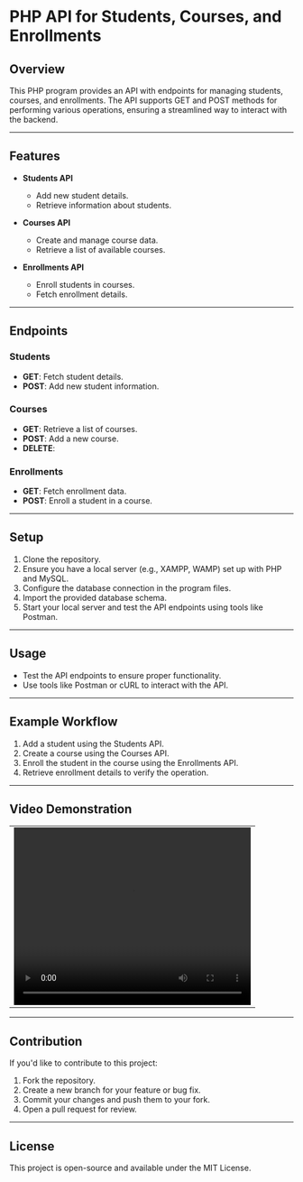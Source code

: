 # PHP API for Students, Courses, and Enrollments

## Overview
This PHP program provides an API with endpoints for managing students, courses, and enrollments. The API supports GET and POST methods for performing various operations, ensuring a streamlined way to interact with the backend.

---

## Features
- **Students API**
  - Add new student details.
  - Retrieve information about students.

- **Courses API**
  - Create and manage course data.
  - Retrieve a list of available courses.

- **Enrollments API**
  - Enroll students in courses.
  - Fetch enrollment details.

---

## Endpoints
### Students
- **GET**: Fetch student details.
- **POST**: Add new student information.

### Courses
- **GET**: Retrieve a list of courses.
- **POST**: Add a new course.
 - **DELETE**: 

### Enrollments
- **GET**: Fetch enrollment data.
- **POST**: Enroll a student in a course.

---

## Setup
1. Clone the repository.
2. Ensure you have a local server (e.g., XAMPP, WAMP) set up with PHP and MySQL.
3. Configure the database connection in the program files.
4. Import the provided database schema.
5. Start your local server and test the API endpoints using tools like Postman.

---

## Usage
- Test the API endpoints to ensure proper functionality.
- Use tools like Postman or cURL to interact with the API.

---

## Example Workflow
1. Add a student using the Students API.
2. Create a course using the Courses API.
3. Enroll the student in the course using the Enrollments API.
4. Retrieve enrollment details to verify the operation.

---

## Video Demonstration

<table align="center">



<tr>
        <td><video src="https://github.com/user-attachments/assets/e3733abc-d07c-4054-a474-556eb18e4111" width="420" height="315"></video>
      </tr>
</table> 

---

## Contribution
If you'd like to contribute to this project:
1. Fork the repository.
2. Create a new branch for your feature or bug fix.
3. Commit your changes and push them to your fork.
4. Open a pull request for review.

---

## License
This project is open-source and available under the MIT License.
